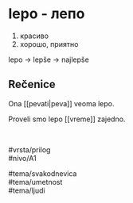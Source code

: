 # lepo - лепо

1. красиво  
2. хорошо, приятно  

lepo → lepše → najlepše  

## Rečenice

Ona [[pevati|peva]] veoma lepo.  

Proveli smo lepo [[vreme]] zajedno.  

<br>

#vrsta/prilog  
#nivo/A1  

#tema/svakodnevica  
#tema/umetnost  
#tema/ljudi  
